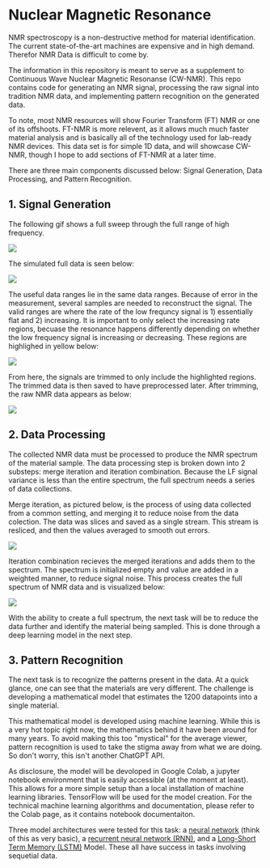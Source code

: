 # Nuclear Magnetic Resonance

NMR spectroscopy is a non-destructive method for material identification. The current state-of-the-art machines are expensive and in high demand. Therefor NMR Data is difficult to come by.

The information in this repository is meant to serve as a supplement to Continuous Wave Nuclear Magnetic Resonanse (CW-NMR). This repo contains code for generating an NMR signal, processing the raw signal into tradition NMR data, and implementing pattern recognition on the generated data.

To note, most NMR resources will show Fourier Transform (FT) NMR or one of its offshoots. FT-NMR is more relevent, as it allows much much faster material analysis and is basically all of the technology used for lab-ready NMR devices. This data set is for simple 1D data, and will showcase CW-NMR, though I hope to add sections of FT-NMR at a later time. 

There are three main components discussed below: Signal Generation, Data Processing, and Pattern Recognition.

## 1. Signal Generation

The following gif shows a full sweep through the full range of high frequency.

<img src="https://github.com/cgrundman/NMR-Signal/blob/master/figures/full_sweep.gif" />

The simulated full data is seen below:

<img src="https://github.com/cgrundman/NMR-Signal/blob/master/figures/full_data_iteration.png" />

The useful data ranges lie in the same data ranges. Because of error in the measurement, several samples are needed to reconstruct the signal. The valid ranges are where the rate of the low frequncy signal is 1) essentially flat and 2) increasing. It is important to only select the increasing rate regions, becuase the resonance happens differently depending on whether the low frequency signal is increasing or decreasing. These regions are highlighed in yellow below: 

<img src="https://github.com/cgrundman/NMR-Signal/blob/master/figures/highlighted_data.png" />

From here, the signals are trimmed to only include the highlighted regions. The trimmed data is then saved to have preprocessed later. After trimming, the raw NMR data appears as below:

<img src="https://github.com/cgrundman/NMR-Signal/blob/master/figures/trimmed_data.png" />

## 2. Data Processing

The collected NMR data must be processed to produce the NMR spectrum of the material sample. The data processing step is broken down into 2 substeps: merge iteration and iteration combination. Because the LF signal variance is less than the entire spectrum, the full spectrum needs a series of data collections.

Merge iteration, as pictured below, is the process of using data collected from a common setting, and merging it to reduce noise from the data colection. The data was slices and saved as a single stream. This stream is resliced, and then the values averaged to smooth out errors.

<img src="https://github.com/cgrundman/NMR-Signal/blob/master/figures/merge_iteration.png" />

Iteration combination recieves the merged iterations and adds them to the spectrum. The spectrum is initialized empty and value are added in a weighted manner, to reduce signal noise. This process creates the full spectrum of NMR data and is visualized below:

<img src="https://github.com/cgrundman/NMR-Signal/blob/master/figures/spectrum.gif" />

With the ability to create a full spectrum, the next task will be to reduce the data further and identify the material being sampled. This is done through a deep learning model in the next step.

## 3. Pattern Recognition

The next task is to recognize the patterns present in the data. At a quick glance, one can see that the materials are very different. The challenge is developing a mathematical model that estimates the 1200 datapoints into a single material. 

This mathematical model is developed using machine learning. While this is a very hot topic right now, the mathematics behind it have been around for many years. To avoid making this too "mystical" for the average viewer, pattern recognition is used to take the stigma away from what we are doing. So don't worry, this isn't another ChatGPT API.

As disclosure, the model will be devoloped in Google Colab, a jupyter notebook environment that is easily accessible (at the moment at least). This allows for a more simple setup than a local installation of machine learning libraries. TensorFlow will be used for the model creation. For the technical machine learning algorithms and documentation, please refer to the Colab page, as it contains notebook documentaiton. 

Three model architectures were tested for this task: a [neural network](https://www.ibm.com/topics/neural-networks) (think of this as very basic), a [recurrent neural network (RNN)](https://www.ibm.com/topics/recurrent-neural-networks), and a [Long-Short Term Memory (LSTM)](https://medium.com/@ottaviocalzone/an-intuitive-explanation-of-lstm-a035eb6ab42c) Model. These all have success in tasks involving sequetial data. 


